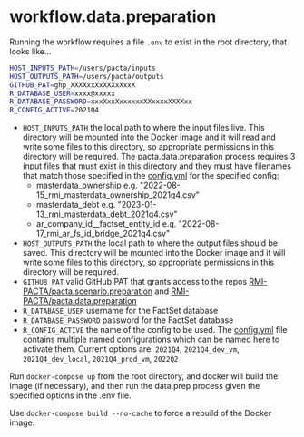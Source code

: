 # workflow.data.preparation

Running the workflow requires a file `.env` to exist in the root directory, that looks like...
``` sh
HOST_INPUTS_PATH=/users/pacta/inputs
HOST_OUTPUTS_PATH=/users/pacta/outputs
GITHUB_PAT=ghp_XXXXxxXxXXXxXxxX
R_DATABASE_USER=xxxx@xxxxx
R_DATABASE_PASSWORD=xxxXxxXxxxxxxXXxxxxXXXXxx
R_CONFIG_ACTIVE=2021Q4
```

- `HOST_INPUTS_PATH` the local path to where the input files live. This directory will be mounted into the Docker image and it will read and write some files to this directory, so appropriate permissions in this directory will be required. The pacta.data.preparation process requires 3 input files that must exist in this directory and they must have filenames that match those specified in the [config.yml](config.yml) for the specified config:
  - masterdata_ownership e.g. "2022-08-15_rmi_masterdata_ownership_2021q4.csv"
  - masterdata_debt e.g. "2023-01-13_rmi_masterdata_debt_2021q4.csv"
  - ar_company_id__factset_entity_id e.g. "2022-08-17_rmi_ar_fs_id_bridge_2021q4.csv"
- `HOST_OUTPUTS_PATH` the local path to where the output files should be saved. This directory will be mounted into the Docker image and it will write some files to this directory, so appropriate permissions in this directory will be required.
- `GITHUB_PAT` valid GitHub PAT that grants access to the repos [RMI-PACTA/pacta.scenario.preparation](https://github.com/RMI-PACTA/pacta.scenario.preparation) and [RMI-PACTA/pacta.data.preparation](https://github.com/RMI-PACTA/pacta.data.preparation)
- `R_DATABASE_USER` username for the FactSet database
- `R_DATABASE_PASSWORD` password for the FactSet database
- `R_CONFIG_ACTIVE` the name of the config to be used. The [config.yml](config.yml) file contains multiple named configurations which can be named here to activate them. Current options are: `2021Q4`, `2021Q4_dev_vm`, `2021Q4_dev_local`, `2021Q4_prod_vm`, `2022Q2`

Run `docker-compose up` from the root directory, and docker will build the image (if necessary), and then run the data.prep process given the specified options in the .env file.

Use `docker-compose build --no-cache` to force a rebuild of the Docker image.
